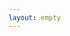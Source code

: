 ```yaml
---
layout: empty
---
```


<script setup>
import Packages from '../../.vitepress/theme/pages/packages/Index.vue'
</script>

<Packages />